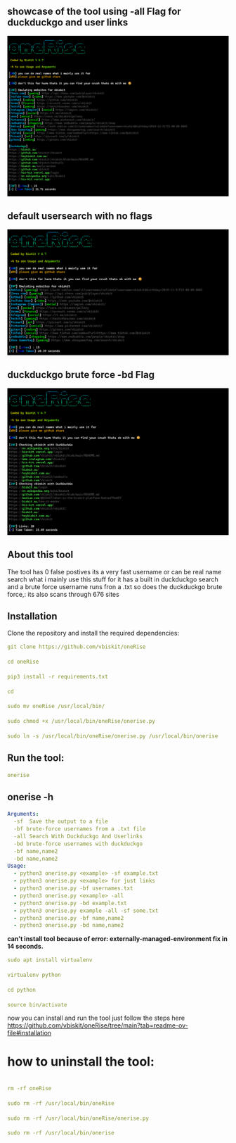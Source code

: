 ## showcase of the tool using -all Flag for duckduckgo and user links

![png](showtool.png)

## default usersearch with no flags 

![png](noFlags.png)

## duckduckgo brute force -bd Flag

![png](duckbruteforce.png)

## About this tool

The tool has 0 false postives its a very fast username or can be real name search what i mainly use this stuff for it has a built in duckduckgo search and a brute force username runs fron a .txt so does the duckduckgo brute force,: its also scans through 676 sites

## Installation 
Clone the repository and install the required dependencies:  
```yaml
git clone https://github.com/vbiskit/oneRise

cd oneRise

pip3 install -r requirements.txt

cd

sudo mv oneRise /usr/local/bin/

sudo chmod +x /usr/local/bin/oneRise/onerise.py

sudo ln -s /usr/local/bin/oneRise/onerise.py /usr/local/bin/onerise
```
## Run the tool:
```yaml
onerise
```
## onerise -h

```yaml
Arguments:
  -sf  Save the output to a file
  -bf brute-force usernames from a .txt file
  -all Search With Duckduckgo And Userlinks
  -bd brute-force usernames with duckduckgo
  -bf name,name2
  -bd name,name2
Usage:
  - python3 onerise.py <example> -sf example.txt
  - python3 onerise.py <example> for just links
  - python3 onerise.py -bf usernames.txt
  - python3 onerise.py <example> -all
  - python3 onerise.py -bd example.txt
  - python3 onerise.py example -all -sf some.txt
  - python3 onerise.py -bf name,name2
  - python3 onerise.py -bd name,name2
```
**can't install tool because of error: externally-managed-environment fix in 14 seconds.**
```yaml
sudo apt install virtualenv

virtualenv python

cd python

source bin/activate
```
now you can install and run the tool just follow the steps here
https://github.com/vbiskit/oneRise/tree/main?tab=readme-ov-file#installation

# how to uninstall the tool:
```yaml

rm -rf oneRise

sudo rm -rf /usr/local/bin/oneRise

sudo rm -rf /usr/local/bin/oneRise/onerise.py

sudo rm -rf /usr/local/bin/onerise
